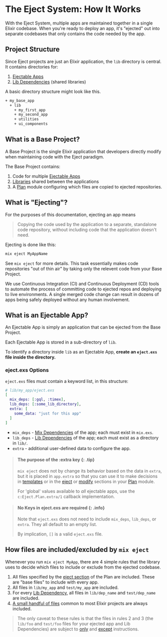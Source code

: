 # The Eject System: How It Works

With the Eject System, multiple apps are maintained together in a single Elixir
codebase. When you're ready to deploy an app, it's "ejected" out into separate
codebases that only contains the code needed by the app.

## Project Structure

Since Eject projects are just an Elixir application, the `lib` directory is
central. It contains directories for:

1. [Ejectable Apps](how-it-works.html#what-is-an-ejectable-app)
2. [Lib Dependencies](dependencies.html#lib-dependencies) (shared libraries)

A basic directory structure might look like this.

```bash
+ my_base_app
  + lib
    + my_first_app
    + my_second_app
    + utilities
    + ui_components
```

## What is a Base Project?

A Base Project is the single Elixir application that developers directly modify
when maintaining code with the Eject paradigm.

The Base Project contains:

1. Code for multiple [Ejectable Apps](#what-is-an-ejectable-app)
2. [Libraries](dependencies.html#lib-dependencies) shared between the applications
3. A [Plan](Eject.Plan.html) module configuring which files are copied to
   ejected repositories.

## What is "Ejecting"?

For the purposes of this documentation, ejecting an app means

> Copying the code used by the application to a separate, standalone code
> repository, without including code that the application doesn't need.

Ejecting is done like this:

```bash
mix eject MyAppName
```

See `mix eject` for more details. This task essentially makes code repositories
"out of thin air" by taking only the relevent code from your Base Project.

We use Continuous Integration (CI) and Continuous Deployment (CD) tools to
automate the process of committing code to ejected repos and deploying to live
environments. A single merged code change can result in dozens of apps being
safely deployed without any human involvement.

## What is an Ejectable App?

An Ejectable App is simply an application that can be ejected from the Base
Project.

Each Ejectable App is stored in a sub-directory of `lib`.

To identify a directory inside `lib` as an Ejectable App, **create an `eject.exs`
file inside the directory.**

### eject.exs Options

`eject.exs` files must contain a keyword list, in this structure:

```elixir
# lib/my_app/eject.exs
[
  mix_deps: [:gql, :timex],
  lib_deps: [:some_lib_directory],
  extra: [
    some_data: "just for this app"
  ]
]
```

- `mix_deps` - [Mix Dependencies](dependencies.html#mix-dependencies) of the
  app; each must exist in `mix.exs`.
- `lib_deps` - [Lib Dependencies](dependencies.html#lib-dependencies) of the
  app; each must exist as a directory in `lib/`.
- `extra` - additional user-defined data to configure the app.

> #### The purpose of the :extra key {: .tip}
>
> `mix eject` does not by change its behavior based on the data in `extra`, but
> it is placed in `app.extra` so that you can use it to make decisions in
> [templates](building-files-from-eex-templates.html) or in the
> [eject](Eject.Plan.html#eject/2) or [modify](Eject.Plan.html#modify/4) sections
> in your [Plan](Eject.Plan.html) module.
>
> For 'global' values available to _all_ ejectable apps, use the
> `c:Eject.Plan.extra/1` callback implementation.

> #### No Keys in eject.exs are required {: .info}
>
> Note that `eject.exs` does not need to include `mix_deps`, `lib_deps`, or
> `extra`. They all default to an empty list.
>
> By implication, `[]` is a valid `eject.exs` file.

## How files are included/excluded by `mix eject`

Whenever you run `mix eject MyApp`, there are 4 simple rules that the library
uses to decide which files to include or exclude from the ejected codebase.

1. All files specified by the [eject section](Eject.Plan.html#eject/2) of the
   Plan are included. These are "base files" to include with every app.
2. All files in `lib/my_app` and `test/my_app` are included.
3. For every [Lib Dependency](dependencies.html#lib-dependencies), all files in
   `lib/dep_name` and `test/dep_name` are included.
4. [A small handful of files](Eject.Plan.html#module-files-that-are-always-ejected)
   common to most Elixir projects are always included.

> The only caveat to these rules is that the files in rules 2 and 3 (the
> `lib/foo` and `test/foo` files for your ejected app and Lib Dependencies) are
> subject to [only](Eject.Plan.html#only/1) and
> [except](Eject.Plan.html#except/1) instructions.
